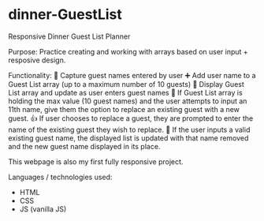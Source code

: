 # dinner-GuestList
Responsive Dinner Guest List Planner

Purpose: Practice creating and working with arrays based on user input + resposive design.

Functionality:
📖 Capture guest names entered by user
➕ Add user name to a Guest List array (up to a maximum number of 10 guests)
📱 Display Guest List array and update as user enters guest names
💯 If Guest List array is holding the max value (10 guest names) and the user attempts to input an 11th name, give them the option to replace an existing guest with a new guest.
👍 If user chooses to replace a guest, they are prompted to enter the name of the existing guest they wish to replace.
💌 If the user inputs a valid existing guest name, the displayed list is updated with that name removed and the new guest name displayed in its place.

This webpage is also my first fully responsive project.

Languages / technologies used:
- HTML
- CSS
- JS (vanilla JS)
